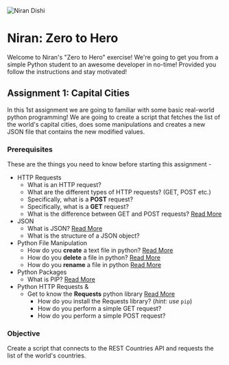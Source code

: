 ![Niran Dishi](https://i.ibb.co/ZhSjWkk/niran-header.png)

# Niran: Zero to Hero

Welcome to Niran's "Zero to Hero" exercise! We're going to get you from a simple Python student to an awesome developer in no-time! Provided you follow the instructions and stay motivated!

## Assignment 1: Capital Cities

In this 1st assignment we are going to familiar with some basic real-world python programming! We are going to create a script that fetches the list of the world's capital cities, does some manipulations and creates a new JSON file that contains the new modified values.

### Prerequisites

These are the things you need to know before starting this assignment -

  * HTTP Requests
    * What is an HTTP request?
    * What are the different types of HTTP requests? (GET, POST etc.)
    * Specifically, what is a **POST** request?
    * Specifically, what is a **GET** request?
    * What is the difference between GET and POST requests? [Read More](https://www.w3schools.com/tags/ref_httpmethods.asp)
  * JSON
    * What is JSON? [Read More](https://www.w3schools.com/js/js_json_intro.asp)
    * What is the structure of a JSON object?
  * Python File Manipulation
    * How do you **create** a text file in python? [Read More](https://stackoverflow.com/questions/48959098/how-to-create-a-new-text-file-using-python)
    * How do you **delete** a file in python? [Read More](https://stackoverflow.com/questions/6996603/delete-a-file-or-folder)
    * How do you **rename** a file in python [Read More](https://stackoverflow.com/questions/2491222/how-to-rename-a-file-using-python)
  * Python Packages
    * What is PIP? [Read More](https://www.w3schools.com/python/python_pip.asp)
  * Python HTTP Requests & 
    * Get to know the **Requests** python library [Read More](http://docs.python-requests.org/en/master/)
      * How do you install the Requests library? (*hint: use* `pip`)
      * How do you perform a simple GET request?
      * How do you perform a simple POST request?

### Objective

Create a script that connects to the REST Countries API and requests the list of the world's countries.